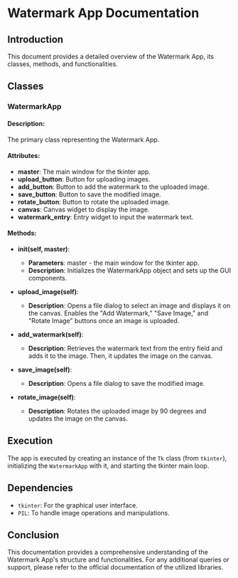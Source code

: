 # Watermark App Documentation

## Introduction

This document provides a detailed overview of the Watermark App, its classes, methods, and functionalities.

## Classes

### WatermarkApp

#### Description:

The primary class representing the Watermark App.

#### Attributes:

- **master**: The main window for the tkinter app.
- **upload_button**: Button for uploading images.
- **add_button**: Button to add the watermark to the uploaded image.
- **save_button**: Button to save the modified image.
- **rotate_button**: Button to rotate the uploaded image.
- **canvas**: Canvas widget to display the image.
- **watermark_entry**: Entry widget to input the watermark text.

#### Methods:

- **__init__(self, master)**:
  - **Parameters**: master - the main window for the tkinter app.
  - **Description**: Initializes the WatermarkApp object and sets up the GUI components.

- **upload_image(self)**:
  - **Description**: Opens a file dialog to select an image and displays it on the canvas. Enables the "Add Watermark," "Save Image," and "Rotate Image" buttons once an image is uploaded.

- **add_watermark(self)**:
  - **Description**: Retrieves the watermark text from the entry field and adds it to the image. Then, it updates the image on the canvas.

- **save_image(self)**:
  - **Description**: Opens a file dialog to save the modified image.

- **rotate_image(self)**:
  - **Description**: Rotates the uploaded image by 90 degrees and updates the image on the canvas.

## Execution

The app is executed by creating an instance of the `Tk` class (from `tkinter`), initializing the `WatermarkApp` with it, and starting the tkinter main loop.

## Dependencies

- `tkinter`: For the graphical user interface.
- `PIL`: To handle image operations and manipulations.

## Conclusion

This documentation provides a comprehensive understanding of the Watermark App's structure and functionalities. For any additional queries or support, please refer to the official documentation of the utilized libraries.

